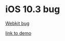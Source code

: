 # iOS 10.3 bug

[Webkit bug](https://bugs.webkit.org/show_bug.cgi?id=170280)

[link to demo](http://trbo.be/ios/)
